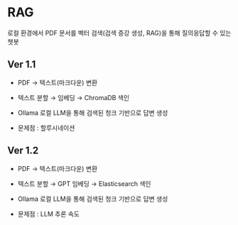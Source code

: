 # RAG

로컬 환경에서 PDF 문서를 벡터 검색(검색 증강 생성, RAG)을 통해 질의응답할 수 있는 챗봇

## Ver 1.1

- PDF → 텍스트(마크다운) 변환
- 텍스트 분할 → 임베딩 → ChromaDB 색인
- Ollama 로컬 LLM을 통해 검색된 청크 기반으로 답변 생성

- 문제점 : 할루시네이션

## Ver 1.2

- PDF → 텍스트(마크다운) 변환
- 텍스트 분할 → GPT 임베딩 → Elasticsearch 색인
- Ollama 로컬 LLM을 통해 검색된 청크 기반으로 답변 생성

- 문제점 : LLM 추론 속도
